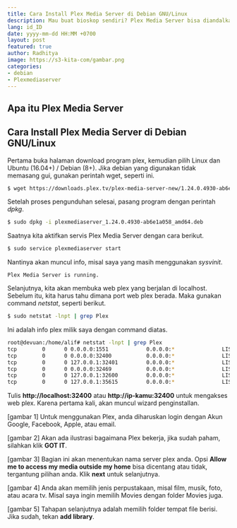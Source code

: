 ```yaml
---
title: Cara Install Plex Media Server di Debian GNU/Linux
description: Mau buat bioskop sendiri? Plex Media Server bisa diandalkan
lang: id_ID
date: yyyy-mm-dd HH:MM +0700
layout: post
featured: true
author: Radhitya
image: https://s3-kita-com/gambar.png
categories:
- debian
- Plexmediaserver
---
```


## Apa itu Plex Media Server

## Cara Install Plex Media Server di Debian GNU/Linux
Pertama buka halaman download program plex, kemudian pilih Linux dan Ubuntu (16.04+) / Debian (8+). Jika debian yang digunakan tidak memasang gui, gunakan perintah wget, seperti ini.

```bash
$ wget https://downloads.plex.tv/plex-media-server-new/1.24.0.4930-ab6e1a058/debian/plexmediaserver_1.24.0.4930-ab6e1a058_amd64.deb
```

Setelah proses pengunduhan selesai, pasang program dengan perintah *dpkg*.
```bash
$ sudo dpkg -i plexmediaserver_1.24.0.4930-ab6e1a058_amd64.deb 
```

Saatnya kita aktifkan servis Plex Media Server dengan cara berikut.
```bash
$ sudo service plexmediaserver start
```

Nantinya akan muncul info, misal saya yang masih menggunakan *sysvinit*.
```text
Plex Media Server is running.
```

Selanjutnya, kita akan membuka web plex yang berjalan di localhost. Sebelum itu, kita harus tahu dimana port web plex berada. Maka gunakan command *netstat*, seperti berikut.
```bash
$ sudo netstat -lnpt | grep Plex
```
Ini adalah info plex milik saya dengan command diatas.
```bash
root@devuan:/home/alif# netstat -lnpt | grep Plex
tcp        0      0 0.0.0.0:1551            0.0.0.0:*               LISTEN      28744/Plex DLNA Server
tcp        0      0 0.0.0.0:32400           0.0.0.0:*               LISTEN      28683/Plex Media Server
tcp        0      0 127.0.0.1:32401         0.0.0.0:*               LISTEN      28683/Plex Media Server
tcp        0      0 0.0.0.0:32469           0.0.0.0:*               LISTEN      28744/Plex DLNA Server
tcp        0      0 127.0.0.1:32600         0.0.0.0:*               LISTEN      28742/Plex Tuner Server
tcp        0      0 127.0.0.1:35615         0.0.0.0:*               LISTEN      28697/Plex Plug-in
```
Tulis **http://localhost:32400** atau **http://ip-kamu:32400** untuk mengakses web plex. Karena pertama kali, akan muncul wizard penginstallan.

[gambar 1]
Untuk menggunakan Plex, anda diharuskan login dengan Akun Google, Facebook, Apple, atau email.

[gambar 2]
Akan ada ilustrasi bagaimana Plex bekerja, jika sudah paham, silahkan klik **GOT IT**.

[gambar 3]
Bagian ini akan menentukan nama server plex anda. Opsi **Allow me to access my media outside my home** bisa dicentang atau tidak, tergantung pilihan anda. Klik **next** untuk selanjutnya.

[gambar 4]
Anda akan memilih jenis perpustakaan, misal film, musik, foto, atau acara tv. Misal saya ingin memilih Movies dengan folder Movies juga.

[gambar 5]
Tahapan selanjutnya adalah memilih folder tempat file berisi. Jika sudah, tekan **add library**.
